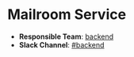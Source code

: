 <!-- MARKER: do not edit this section directly. Edit services/service-mappings.yml then run scripts/generate-docs -->
#  Mailroom Service

* **Responsible Team**: [backend](https://about.gitlab.com/handbook/engineering/dev-backend/)
* **Slack Channel**: [#backend](https://gitlab.slack.com/archives/production/backend)
<!-- END_MARKER -->
